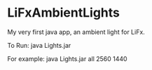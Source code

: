 # LiFxAmbientLights

My very first java app, an ambient light for LiFx.


To Run:
java Lights.jar <api token> <selector> <screen width> <screen height>

For example:
java Lights.jar <api token> all 2560 1440

